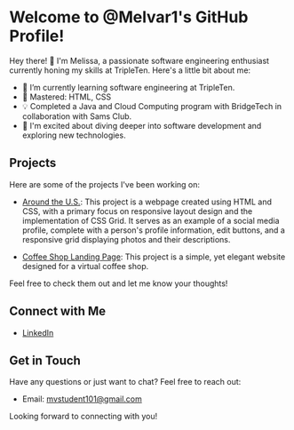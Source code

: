 # Welcome to @Melvar1's GitHub Profile!


Hey there! 👋 I'm Melissa, a passionate software engineering enthusiast currently honing my skills at TripleTen. Here's a little bit about me:

- 🔭 I’m currently learning software engineering at TripleTen.
- 🌱 Mastered: HTML, CSS
- 💡 Completed a Java and Cloud Computing program with BridgeTech in collaboration with Sams Club.
- 🚀 I'm excited about diving deeper into software development and exploring new technologies.

**Projects**
---
Here are some of the projects I've been working on:

- [Around the U.S.](https://melvar1.github.io/se_project_aroundtheus/): This project is a webpage created using HTML and CSS, with a primary focus on responsive layout design and the implementation of CSS Grid. It serves as an example of a social media profile, complete with a person's profile information, edit buttons, and a responsive grid displaying photos and their descriptions.

- [Coffee Shop Landing Page](https://melvar1.github.io/se_project_coffeeshop/): This project is a simple, yet elegant website designed for a virtual coffee shop.
  


Feel free to check them out and let me know your thoughts!

**Connect with Me**
---
- [LinkedIn](https://www.linkedin.com/in/melissa-vargas-57a96828a/)


**Get in Touch**
---
Have any questions or just want to chat? Feel free to reach out:

- Email: mvstudent101@gmail.com

Looking forward to connecting with you!
